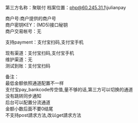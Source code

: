 第三方名称：聚联付 
档案位置：php@60.245.31.1\julianpay  
 
商户号:商户提供的商户号  
商户密钥KEY：(MD5)接口秘钥  
商户交易帐号：无  
 
支持payment：支付宝扫码,支付宝手机  
 
现有渠道：支付宝扫码,支付宝手机  
维护渠道：无  
测试到账：支付宝扫码  
 
备注：  
最低金额依照通道配置不一样  
支付宝pay_bankcode传空值,量不够的话,第三方可以切换的通道  
没有跳转同步通知  
后台可以配置分流通道  
金额小数后面不要0结尾  
不支持post請求方法,改以get請求方法  

